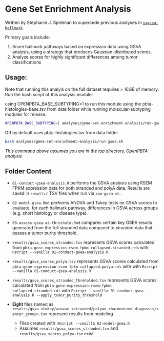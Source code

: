# Gene Set Enrichment Analysis

Written by Stephanie J. Spielman to supercede previous analyses in [`ssgsea-hallmark`](https://github.com/AlexsLemonade/OpenPBTA-analysis/tree/master/analyses/ssgsea-hallmark).

Primary goals include:

1. Score hallmark pathways based on expression data using GSVA analysis, using a strategy that produces Gaussian-distributed scores.
2. Analyze scores for highly significant differences among tumor classifications

## Usage:

Note that running this analyis on the full dataset requires > 16GB of memory.
Run the bash script of this analysis module:

using OPENPBTA_BASE_SUBTYPING=1 to run this module using the pbta-histologies-base.tsv from data folder while running molecular-subtyping modules for release.
```sh
OPENPBTA_BASE_SUBTYPING=1 analyses/gene-set-enrichment-analysis/run-gsea.sh
```

OR by default uses pbta-histologies.tsv from data folder
```sh
bash analyses/gene-set-enrichment-analysis/run-gsea.sh
```

*This command above assumes you are in the top directory, OpenPBTA-analysis*

## Folder Content

+ `01-conduct-gsea-analysis.R` performs the GSVA analysis using RSEM FPKM expression data for both stranded and polyA data.
Results are saved in `results/` TSV files when run via `run-gsea.sh`.

+ `02-model-gsea.Rmd` performs ANOVA and Tukey tests on GSVA scores to evaluate, for each hallmark pathway, differences in GSVA across groups (e.g. short histology or disease type).

+ `03-assess-gsea-at-threshold.Rmd` compares certain key GSEA results generated from the full stranded data compared to stranded data that passes a tumor purity threshold.

+ `results/gsva_scores_stranded.tsv` represents GSVA scores calculated from `pbta-gene-expression-rsem-fpkm-collapsed.stranded.rds` with `Rscript --vanilla 01-conduct-gsea-analysis.R`

+ `results/gsva_scores_polya.tsv` represents GSVA scores calculated from `pbta-gene-expression-rsem-fpkm-collapsed.polya.rds` with with `Rscript --vanilla 01-conduct-gsea-analysis.R`

+ `results/gsva_scores_stranded_threholded.tsv` represents GSVA scores calculated from `pbta-gene-expression-rsem-fpkm-collapsed.stranded.rds` with `Rscript --vanilla 01-conduct-gsea-analysis.R --apply_tumor_purity_threshold`

+ **Eight** files named as `results/gsva_<tukey/anova>_<stranded/polya>_<harmonized_diagnosis/cancer_group>.tsv` represent results from modeling
	+ Files created with: `Rscript --vanilla 02-model-gsea.R`
	+ Assumes `results/gsva_scores_stranded.tsv` and `results/gsva_scores_polya.tsv` exist

